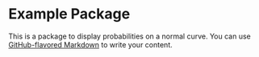# Example Package

This is a package to display probabilities on a normal curve. You can use
[GitHub-flavored Markdown](https://guides.github.com/features/mastering-markdown/)
to write your content.